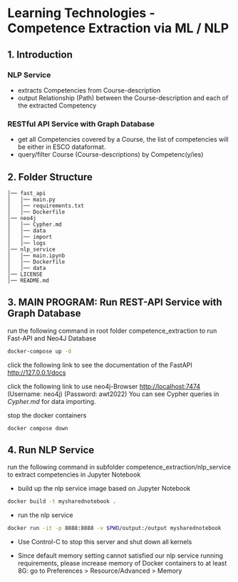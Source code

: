 # Learning Technologies - Competence Extraction via ML / NLP

## 1. Introduction

### NLP Service

- extracts Competencies from Course-description
- output Relationship (Path) between the Course-description and each of the extracted Competency

### RESTful API Service with Graph Database

- get all Competencies covered by a Course, the list of competencies will be either in ESCO dataformat.
- query/filter Course (Course-descriptions) by Competenc(y/ies)

## 2. Folder Structure

```
│── fast_api
│   │── main.py
│   │── requirements.txt
│   │── Dockerfile
│── neo4j
│   │── Cypher.md
│   │── data
│   │── import
│   │── logs
│── nlp_service
│   │── main.ipynb
│   │── Dockerfile
│   │── data
│── LICENSE
│── README.md
```

## 3. MAIN PROGRAM: Run REST-API Service with Graph Database

run the following command in root folder competence_extraction to run Fast-API and Neo4J Database

```bash
docker-compose up -d
```

click the following link to see the documentation of the FastAPI
<http://127.0.0.1/docs>

click the following link to use neo4j-Browser
<http://localhost:7474>
(Username: neo4j)
(Password: awt2022)
You can see Cypher queries in _Cypher.md_ for data importing.

stop the docker containers

```docker
docker compose down
```

## 4. Run NLP Service

run the following command in subfolder competence_extraction/nlp_service to extract competencies in Jupyter Notebook

- build up the nlp service image based on Jupyter Notebook

```bash
docker build -t mysharednotebook .
```

- run the nlp service

```bash
docker run -it -p 8888:8888 -v $PWD/output:/output mysharednotebook
```

- Use Control-C to stop this server and shut down all kernels

- Since default memory setting cannot satisfied our nlp service running requirements, please increase memory of Docker containers to at least 8G:
  go to Preferences > Resource/Advanced > Memory
